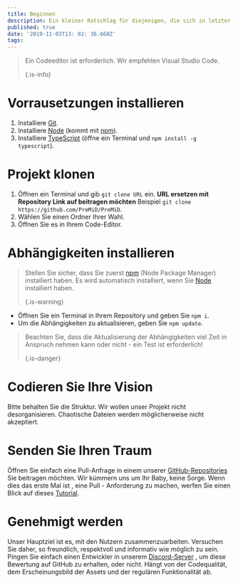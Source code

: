 ```yaml
---
title: Beginnen
description: Ein kleiner Ratschlag für diejenigen, die sich in letzter Zeit mit Codierung beschäftigen
published: true
date: '2019-11-03T13: 02: 36.660Z'
tags:
---
```


> Ein Codeeditor ist erforderlich. Wir empfehlen Visual Studio Code. 
> 
> {.is-info}

# Vorrausetzungen installieren
1. Installiere [Git](https://git-scm.com/).
2. Installiere [Node](https://nodejs.org/en/) (kommt mit [npm](https://www.npmjs.com/)).
3. Installiere [TypeScript](https://www.typescriptlang.org/index.html#download-links) (öffne ein Terminal und `npm install -g typescript`).

# Projekt klonen
1. Öffnen ein Terminal und gib `git clone URL` ein. **URL ersetzen mit Repository Link auf beitragen möchten** Beispiel `git clone https://github.com/PreMiD/PreMiD`.
2. Wählen Sie einen Ordner Ihrer Wahl.
3. Öffnen Sie es in Ihrem Code-Editor.

# Abhängigkeiten installieren
> Stellen Sie sicher, dass Sie zuerst [npm](https://www.npmjs.com/) (Node Package Manager) installiert haben. Es wird automatisch installiert, wenn Sie [Node](https://nodejs.org/en/) installiert haben. 
> 
> {.is-warning}

- Öffnen Sie ein Terminal in Ihrem Repository und geben Sie `npm i`.
- Um die Abhängigkeiten zu aktualisieren, geben Sie `npm update`.

> Beachten Sie, dass die Aktualisierung der Abhängigkeiten viel Zeit in Anspruch nehmen kann oder nicht - ein Test ist erforderlich! 
> 
> {.is-danger}

# Codieren Sie Ihre Vision
Bitte behalten Sie die Struktur. Wir wollen unser Projekt nicht desorganisieren. Chaotische Dateien werden möglicherweise nicht akzeptiert.

# Senden Sie Ihren Traum
Öffnen Sie einfach eine Pull-Anfrage in einem unserer [GitHub-Repositories](https://github.com/PreMiD/) Sie beitragen möchten. Wir kümmern uns um Ihr Baby, keine Sorge. Wenn dies das erste Mal ist , eine Pull - Anforderung zu machen, werfen Sie einen Blick auf dieses [Tutorial](https://help.github.com/en/articles/creating-a-pull-request).

# Genehmigt werden
Unser Hauptziel ist es, mit den Nutzern zusammenzuarbeiten. Versuchen Sie daher, so freundlich, respektvoll und informativ wie möglich zu sein. Pingen Sie einfach einen Entwickler in unserem [Discord-Server](https://discord.gg/PreMiD) , um diese Bewertung auf GitHub zu erhalten, oder nicht. Hängt von der Codequalität, dem Erscheinungsbild der Assets und der regulären Funktionalität ab.
